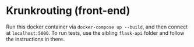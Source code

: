 # Krunkrouting (front-end)

Run this docker container via `docker-compose up --build`, and then connect at `localhost:5000`. To run tests, use the sibling `flask-api` folder and follow the instructions in there.
